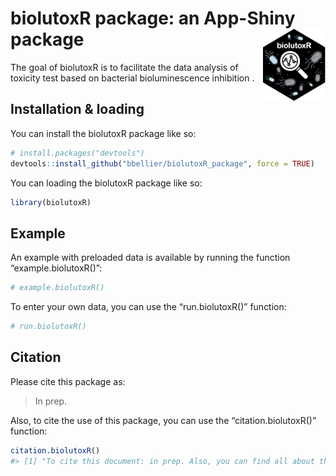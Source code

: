 
<!-- README.md is generated from README.Rmd. Please edit that file -->

# biolutoxR package: an App-Shiny package <img src="img/logo.png" alt="biolutoxR logo" width="100" align="right"/>

<!-- badges: start -->
<!-- badges: end -->

The goal of biolutoxR is to facilitate the data analysis of toxicity
test based on bacterial bioluminescence inhibition .

## Installation & loading

You can install the biolutoxR package like so:

``` r
# install.packages("devtools")
devtools::install_github("bbellier/biolutoxR_package", force = TRUE)
```

You can loading the biolutoxR package like so:

``` r
library(biolutoxR)
```

## Example

An example with preloaded data is available by running the function
“example.biolutoxR()”:

``` r
# example.biolutoxR()
```

To enter your own data, you can use the “run.biolutoxR()” function:

``` r
# run.biolutoxR()
```

## Citation

Please cite this package as:

> In prep.

Also, to cite the use of this package, you can use the
“citation.biolutoxR()” function:

``` r
citation.biolutoxR()
#> [1] "To cite this document: in prep. Also, you can find all about this package in: https://bbellier.github.io/biolutoxR_website/."
```
